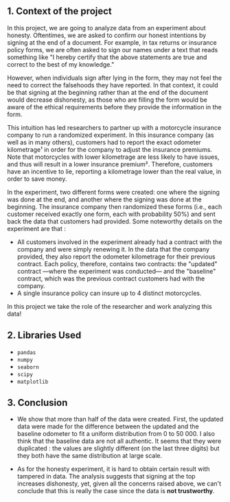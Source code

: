 ## 1. Context of the project

In this project, we are going to analyze data from an experiment about honesty. Oftentimes, we are asked to confirm our honest intentions by signing at the end of a document. For example, in tax returns or insurance policy forms, we are often asked to sign our names under a text that reads something like "I hereby certify that the above statements are true and correct to the best of my knowledge."

However, when individuals sign after lying in the form, they may not feel the need to correct the falsehoods they have reported. In that context, it could be that signing at the beginning rather than at the end of the document would decrease dishonesty, as those who are filling the form would be aware of the ethical requirements before they provide the information in the form.

This intuition has led researchers to partner up with a motorcycle insurance company to run a randomized experiment. In this insurance company (as well as in many others), customers had to report the exact odometer kilometrage¹ in order for the company to adjust the insurance premiums. Note that motorcycles with lower kilometrage are less likely to have issues, and thus will result in a lower insurance premium². Therefore, customers have an incentive to lie, reporting a kilometrage lower than the real value, in order to save money.

In the experiment, two different forms were created: one where the signing was done at the end, and another where the signing was done at the beginning. The insurance company then randomized these forms (i.e., each customer received exactly one form, each with probability 50%) and sent back the data that customers had provided. Some noteworthy details on the experiment are that :

* All customers involved in the experiment already had a contract with the company and were simply renewing it. In the data that the company provided, they also report the odometer kilometrage for their previous contract. Each policy, therefore, contains two contracts: the "updated" contract —where the experiment was conducted— and the "baseline" contract, which was the previous contract customers had with the company.
* A single insurance policy can insure up to 4 distinct motorcycles.

In this project we take the role of the researcher and work analyzing this data!


## 2. Libraries Used
- `pandas`
- `numpy`
- `seaborn`
- `scipy`
- `matplotlib`


## 3. Conclusion 

* We show that more than half of the data were created. First, the updated data were made for the difference between the updated and the baseline odometer to fit a uniform distribution from 0 to 50 000. I also think that the baseline data are not all authentic. It seems that they were duplicated : the values are slightly different (on the last three digits) but they both have the same distribution at large scale.

* As for the honesty experiment, it is hard to obtain certain result with tampered in data. The analysis suggests that signing at the top increases dishonesty, yet, given all the concerns raised above, we can't conclude that this is really the case since the data is **not trustworthy**.
